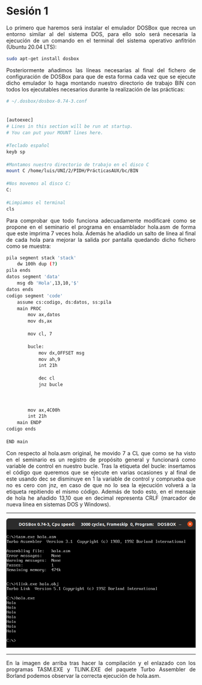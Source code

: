 <h1>Sesión 1</h1>

<div style="text-align: justify">
Lo primero que haremos será instalar el emulador DOSBox que recrea un entorno similar al del sistema DOS, para ello solo será necesaria la ejecución de un comando en el terminal del sistema operativo anfitrión (Ubuntu 20.04 LTS):



```Bash
sudo apt-get install dosbox
```


Posteriormente añadimos las líneas necesarias al final del fichero de configuración de DOSBox para que de esta forma cada vez que se ejecute dicho emulador lo haga montando nuestro directorio de trabajo BIN con todos los ejecutables necesarios durante la realización de las prácticas:
</div>

```Bash
# ~/.dosbox/dosbox-0.74-3.conf


[autoexec]
# Lines in this section will be run at startup.
# You can put your MOUNT lines here.

#Teclado español
keyb sp

#Montamos nuestro directorio de trabajo en el disco C
mount C /home/luis/UNI/2/PIDH/PrácticasAUX/bc/BIN

#Nos movemos al disco C:
C:

#Limpiamos el terminal
cls
```
<div style="text-align: justify">
Para comprobar que todo funciona adecuadamente modificaré como se propone en el seminario el programa en ensamblador hola.asm de forma que este imprima 7 veces hola. Además he añadido un salto de línea al final de cada hola para mejorar la salida por pantalla quedando dicho fichero como se muestra:
</div>



```Bash
pila segment stack 'stack'
	dw 100h dup (?)
pila ends
datos segment 'data'
	msg db 'Hola',13,10,'$'
datos ends
codigo segment 'code'
	assume cs:codigo, ds:datos, ss:pila
	main PROC
		mov ax,datos
		mov ds,ax

		mov cl, 7

		bucle:
			mov dx,OFFSET msg
			mov ah,9
			int 21h

			dec cl
			jnz bucle



		mov ax,4C00h
		int 21h
	main ENDP
codigo ends

END main
```
<div style="text-align: justify">
Con respecto al hola.asm original, he movido 7 a CL que como se ha visto en el seminario es un registro de propósito general y funcionará como variable de control en nuestro bucle. Tras la etiqueta del bucle: insertamos el código que queremos que se ejecute en varias ocasiones y al final de este usando dec se disminuye en 1 la variable de control y comprueba que no es cero con jnz, en caso de que no lo sea la ejecución volverá a la etiqueta repitiendo el mismo código. Además de todo esto, en el mensaje de hola he añadido 13,10 que en decimal representa CRLF (marcador de nueva línea en sistemas DOS y Windows).
</div>

_ _ _ _

<div style="text-align:center"><img src="s1.png" /></div>

_ _ _ _
<div style="text-align: justify">
En la imagen de arriba tras hacer la compilación y el enlazado con los programas TASM.EXE y TLINK.EXE del paquete Turbo Assembler de Borland podemos observar la correcta ejecución de hola.asm.
</div>
